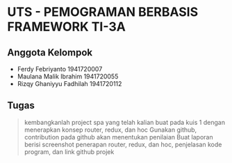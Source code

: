 # UTS - PEMOGRAMAN BERBASIS FRAMEWORK TI-3A

## Anggota Kelompok

- Ferdy Febriyanto		    1941720007
- Maulana Malik Ibrahim	    1941720055
- Rizqy Ghaniyyu Fadhilah	1941720112

## Tugas

> kembangkanlah project spa yang telah kalian buat pada kuis 1 dengan menerapkan konsep router, redux, dan hoc
> Gunakan github, contribution pada github akan menentukan penilaian
> Buat laporan berisi screenshot penerapan router, redux, dan hoc, penjelasan kode program, dan link github projek

